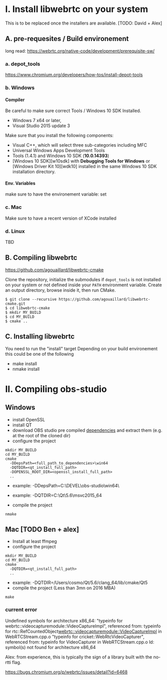 # I. Install libwebrtc on your system

This is to be replaced once the installers are available. [TODO: David + Alex]

## A. pre-requesites / Build environement

long read: https://webrtc.org/native-code/development/prerequisite-sw/

### a. depot_tools

https://www.chromium.org/developers/how-tos/install-depot-tools

### b. Windows

#### Compiler

Be careful to make sure correct Tools / Windows 10 SDK Installed.

* Windows 7 x64 or later,
* Visual Studio 2015 update 3

Make sure that you install the following components:
  
* Visual C++, which will select three sub-categories including MFC
* Universal Windows Apps Development Tools
* Tools (1.4.1) and Windows 10 SDK (**10.0.14393**)
* [Windows 10 SDK][w10sdk] with **Debugging Tools for Windows** or
  [Windows Driver Kit 10][wdk10] installed in the same Windows 10 SDK
  installation directory.

#### Env. Variables

make sure to have the environement variable: set

### c. Mac

Make sure to have a recent version of XCode installed

### d. Linux

TBD

## B. Compiling libwebrtc

https://github.com/agouaillard/libwebrtc-cmake

Clone the repository, initialize the submodules if `depot_tools` is not
installed on your system or not defined inside your `PATH` environment variable.
Create an output directory, browse inside it, then run CMake.

```
$ git clone --recursive https://github.com/agouaillard/libwebrtc-cmake.git
$ cd libwebrtc-cmake
$ mkdir MY_BUILD
$ cd MY_BUILD
$ cmake ..
```

## C. Installing libwebrtc

You need to run the "install" target
Depending on your build environement this could be one of the following
- make install
- nmake install

# II. Compiling obs-studio

## Windows

- install OpenSSL
- install QT
- download OBS studio pre compiled [dependencies](https://obsproject.com/downloads/dependencies2015.zip) and extract them (e.g. at the root of the cloned dir)
- configure the project

```
mkdir MY_BUILD
cd MY_BUILD
cmake
  -DDepsPath=<full_path_to_dependencies>\win64
  -DQTDIR=<qt_install_full_path>
  -DOPENSSL_ROOT_DIR=<openssl_install_full_path>
  ..
```

  - example: -DDepsPath=C:\DEVEL\obs-studio\win64\
  - example: -DQTDIR=C:\Qt\5.6\msvc2015_64

- compile the project
```
nmake
```

## Mac [TODO Ben + alex]

- Install at least ffmpeg
- configure the project
```
mkdir MY_BUILD
cd MY_BUILD
cmake
  -DQTDIR=<qt_install_full_path>
  ..
```
  - example: -DQTDIR=/Users/cosmo/Qt/5.6/clang_64/lib/cmake/Qt5
- compile the project (Less than 3mn on 2016 MBA)
```
make
```

### current error

Undefined symbols for architecture x86_64:
  "typeinfo for webrtc::videocapturemodule::VideoCaptureImpl", referenced from:
      typeinfo for rtc::RefCountedObject<webrtc::videocapturemodule::VideoCaptureImpl> in WebRTCStream.cpp.o
  "typeinfo for cricket::WebRtcVideoCapturer", referenced from:
      typeinfo for VideoCapturer in WebRTCStream.cpp.o
ld: symbol(s) not found for architecture x86_64

Alex: from experience, this is typically the sign of a library built with the no-rtti flag.

https://bugs.chromium.org/p/webrtc/issues/detail?id=6468


